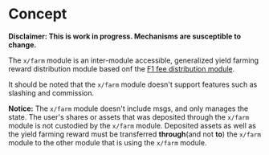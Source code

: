 <!--
order: 1
-->

# Concept

**Disclaimer: This is work in progress. Mechanisms are susceptible to change.**

The `x/farm` module is an inter-module accessible, generalized yield farming reward distribution module based onf the [F1 fee distribution module](https://github.com/cosmos/cosmos-sdk/tree/master/docs/spec/fee_distribution).

It should be noted that the `x/farm` module doesn't support features such as slashing and commission.

**Notice:** The `x/farm` module doesn't include msgs, and only manages the state. The user's shares or assets that was deposited through the `x/farm` module is not custodied by the `x/farm` module. Deposited assets as well as the yield farming reward must be transferred **through**(and not **to**) the `x/farm` module to the other module that is using the `x/farm` module.
